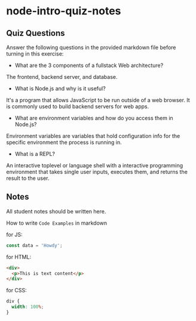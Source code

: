 # node-intro-quiz-notes

## Quiz Questions

Answer the following questions in the provided markdown file before turning in this exercise:

- What are the 3 components of a fullstack Web architecture?

The frontend, backend server, and database.

- What is Node.js and why is it useful?

It's a program that allows JavaScript to be run outside of a web browser. It is commonly used to build backend servers for web apps.

- What are environment variables and how do you access them in Node.js?

Environment variables are variables that hold configuration info for the specific environment the process is running in.

- What is a REPL?

An interactive toplevel or language shell with a interactive programming environment that takes single user inputs, executes them, and returns the result to the user.

## Notes

All student notes should be written here.

How to write `Code Examples` in markdown

for JS:

```javascript
const data = 'Howdy';
```

for HTML:

```html
<div>
  <p>This is text content</p>
</div>
```

for CSS:

```css
div {
  width: 100%;
}
```
